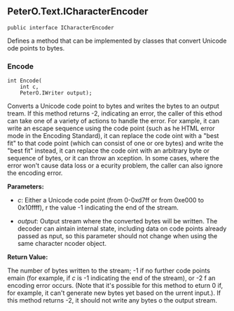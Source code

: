 ## PeterO.Text.ICharacterEncoder

    public interface ICharacterEncoder

Defines a method that can be implemented by classes that convert Unicode ode points to bytes.

### Encode

    int Encode(
        int c,
        PeterO.IWriter output);

Converts a Unicode code point to bytes and writes the bytes to an output tream. If this method returns -2, indicating an error, the caller of this ethod can take one of a variety of actions to handle the error. For xample, it can write an escape sequence using the code point (such as he HTML error mode in the Encoding Standard), it can replace the code oint with a "best fit" to that code point (which can consist of one or ore bytes) and write the "best fit" instead, it can replace the code oint with an arbitrary byte or sequence of bytes, or it can throw an xception. In some cases, where the error won't cause data loss or a ecurity problem, the caller can also ignore the encoding error.

<b>Parameters:</b>

 * <i>c</i>: Either a Unicode code point (from 0-0xd7ff or from 0xe000 to 0x10ffff), r the value -1 indicating the end of the stream.

 * <i>output</i>: Output stream where the converted bytes will be written. The decoder can aintain internal state, including data on code points already passed as nput, so this parameter should not change when using the same character ncoder object.

<b>Return Value:</b>

The number of bytes written to the stream; -1 if no further code points emain (for example, if _c_ is -1 indicating the end of the stream), or -2 f an encoding error occurs. (Note that it's possible for this method to eturn 0 if, for example, it can't generate new bytes yet based on the urrent input.). If this method returns -2, it should not write any bytes o the output stream.
